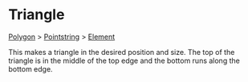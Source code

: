 # Triangle

[Polygon](/docs/polygon) > [Pointstring](/docs/pointstring) > [Element](/docs/element)

This makes a triangle in the desired position and size. The top of the triangle is in the middle of the top edge and the bottom runs along the bottom edge.
